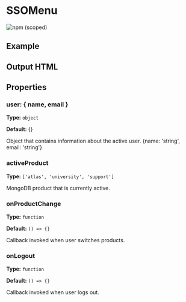 # SSOMenu

![npm (scoped)](https://img.shields.io/npm/v/@leafygreen-ui/sso-menu.svg)

## Example

<!-- will update once we have component finalized  -->

## Output HTML

<!-- will update once we have component finalized  -->

## Properties

### user: { name, email }

**Type:** `object`

**Default:** {}

Object that contains information about the active user. {name: 'string', email: 'string'}

### activeProduct

**Type:** `['atlas', 'university', 'support']`

MongoDB product that is currently active.

### onProductChange

**Type:** `function`

**Default:** `() => {}`

Callback invoked when user switches products.

### onLogout

**Type:** `function`

**Default:** `() => {}`

Callback invoked when user logs out.
